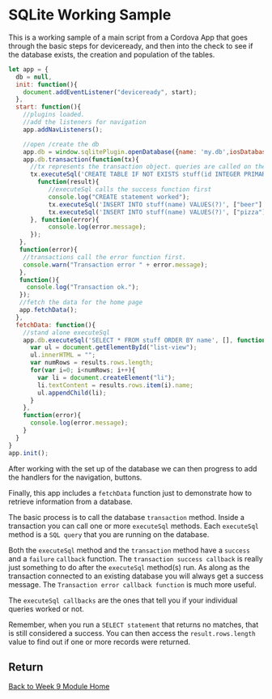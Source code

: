 # SQLite Working Sample

This is a working sample of a main script from a Cordova App that goes through the basic steps for deviceready, and then into the check to see if the database exists, the creation and population of the tables.

```js
let app = {
  db = null,
  init: function(){
    document.addEventListener("deviceready", start);
  },
  start: function(){
    //plugins loaded.
    //add the listeners for navigation
    app.addNavListeners();

    //open /create the db
    app.db = window.sqlitePlugin.openDatabase({name: 'my.db',iosDatabaseLocation: 'default', androidLockWorkaround: 1});
    app.db.transaction(function(tx){
      //tx represents the transaction object. queries are called on the transaction
      tx.executeSql('CREATE TABLE IF NOT EXISTS stuff(id INTEGER PRIMARY KEY AUTOINCREMENT, name TEXT)', [],
        function(result){
           //executeSql calls the success function first
           console.log("CREATE statement worked");
           tx.executeSql('INSERT INTO stuff(name) VALUES(?)', ["beer"] );
           tx.executeSql('INSERT INTO stuff(name) VALUES(?)', ["pizza"] );
      }, function(error){
           console.log(error.message);
      });
   },
   function(error){
    //transactions call the error function first.
    console.warn("Transaction error " + error.message);
   },
   function(){
     console.log("Transaction ok.");
   });
   //fetch the data for the home page
   app.fetchData();
  },
  fetchData: function(){
    //stand alone executeSql
    app.db.executeSql('SELECT * FROM stuff ORDER BY name', [], function(results){
      var ul = document.getElementById("list-view");
      ul.innerHTML = "";
      var numRows = results.rows.length;
      for(var i=0; i<numRows; i++){
        var li = document.createElement("li");
        li.textContent = results.rows.item(i).name;
        ul.appendChild(li);
      }
    },
    function(error){
      console.log(error.message);
    }
  }
}
app.init();
```

After working with the set up of the database we can then progress to add the handlers for the navigation, buttons.

Finally, this app includes a `fetchData` function just to demonstrate how to retrieve information from a database.

The basic process is to call the database `transaction` method. Inside a transaction you can call one or more `executeSql` methods. Each `executeSql` method is a `SQL query` that you are running on the database.

Both the `executeSql` method and the `transaction` method have a `success` and a `failure` `callback` function. The `transaction success callback` is really just something to do after the `executeSql` method(s) run. As along as the transaction connected to an existing database you will always get a success message. The `Transaction error callback function` is much more useful.

The `executeSql callbacks` are the ones that tell you if your individual queries worked or not.

Remember, when you run a `SELECT statement` that returns no matches, that is still considered a success. You can then access the `result.rows.length` value to find out if one or more records were returned.

## Return

[Back to Week 9 Module Home](./README.md)
